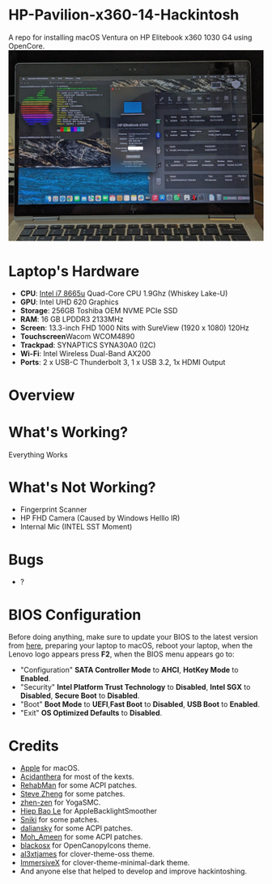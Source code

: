 # HP-Pavilion-x360-14-Hackintosh


A repo for installing macOS Ventura on HP Elitebook x360 1030 G4 using OpenCore.
![](Images/Screenshot.png)


# Laptop's Hardware 
- <b>CPU</b>: [Intel i7 8665u](https://www.intel.co.id/content/www/id/id/products/sku/193563/intel-core-i78665u-processor-8m-cache-up-to-4-80-ghz/specifications.html) Quad-Core CPU 1.9Ghz (Whiskey Lake-U)
- <b>GPU</b>: Intel UHD 620 Graphics 
- <b>Storage</b>: 256GB Toshiba OEM NVME PCIe SSD
- <b>RAM</b>: 16 GB LPDDR3 2133MHz
- <b>Screen</b>: 13.3-inch FHD 1000 Nits with SureView (1920 x 1080) 120Hz
- <b>Touchscreen</b>Wacom WCOM4890
- <b>Trackpad</b>: SYNAPTICS SYNA30A0 (I2C)
- <b>Wi-Fi</b>: Intel Wireless Dual-Band AX200
- <b>Ports</b>: 2 x USB-C Thunderbolt 3, 1 x USB 3.2, 1x HDMI Output

# Overview 

# What's Working?
Everything Works 

# What's Not Working?
- Fingerprint Scanner
- HP FHD Camera (Caused by Windows Helllo IR)
- Internal Mic (INTEL SST Moment)

# Bugs
- ?

# BIOS Configuration
Before doing anything, make sure to update your BIOS to the latest version from [here](https://pcsupport.lenovo.com/us/en/products/laptops-and-netbooks/300-series/320-14ikb/downloads/ds121587), preparing your laptop to macOS, reboot your laptop, when the Lenovo logo appears press <b>F2</b>, when the BIOS menu appears go to: 
- "Configuration" <b>SATA Controller Mode</b> to <b>AHCI</b>, <b>HotKey Mode</b> to <b>Enabled</b>.
- "Security" <b>Intel Platform Trust Technology</b> to <b>Disabled</b>, <b>Intel SGX</b> to <b>Disabled</b>, <b>Secure Boot</b> to <b>Disabled</b>.
- "Boot" <b>Boot Mode</b> to <b>UEFI</b>,<b>Fast Boot</b> to <b>Disabled</b>, <b>USB Boot</b> to <b>Enabled</b>.
- "Exit" <b>OS Optimized Defaults</b> to <b>Disabled</b>.


# Credits
- [Apple](https://www.apple.com) for macOS.
- [Acidanthera](https://github.com/acidanthera) for most of the kexts.
- [RehabMan](https://github.com/RehabMan) for some ACPI patches.
- [Steve Zheng](https://github.com/stevezhengshiqi) for some patches.
- [zhen-zen](https://github.com/zhen-zen) for YogaSMC.
- [Hiep Bao Le](https://github.com/hieplpvip) for AppleBacklightSmoother
- [Sniki](https://github.com/Sniki) for some patches.
- [daliansky](https://github.com/daliansky) for some ACPI patches.
- [Moh_Ameen](https://github.com/ameenjuz) for some ACPI patches.
- [blackosx](https://github.com/blackosx/OpenCanopyIcons) for OpenCanopyIcons theme.
- [al3xtjames](https://github.com/al3xtjames) for clover-theme-oss theme.
- [ImmersiveX](https://github.com/ImmersiveX) for clover-theme-minimal-dark theme.
- And anyone else that helped to develop and improve hackintoshing.
